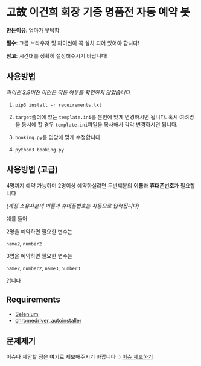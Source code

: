 # 고故 이건희 회장 기증 명품전 자동 예약 봇

**만든이유**: 엄마가 부탁함

**필수**: 크롬 브라우저 및 파이썬이 꼭 설치 되어 있어야 합니다!

**참고**: 시간대를 정확히 설정해주시기 바랍니다!

## 사용방법
*파이썬 3.9버전 미만은 작동 여부를 확인하지 않았습니다*

1. `pip3 install -r requirements.txt`

2. `target`폴더에 있는 `template.ini`를 본인에 맞게 변경하시면 됩니다. 혹시 여려명을 동시에 할 경우 `template.ini`파일을 복사해서 각각 변경하시면 됩니다.

3. `booking.py`를 입맞에 맞게 수정합니다.

4. `python3 booking.py`

## 사용방법 (고급)

4명까지 예약 가능하며 2명이상 예약하실려면 두번쨰분의 **이름**과 **휴대폰번호**가 필요합니다 

_(계정 소유자분의 이름과 휴대폰번호는 자동으로 입력됩니다)_

예를 들어

2명을 예약하면 필요한 변수는

``name2``, ``number2``

3명을 예약하면 필요한 변수는

``name2``, ``number2``, ``name3``, ``number3``

입니다

## Requirements
* [Selenium](https://pypi.org/project/selenium/)
* [chromedriver_autoinstaller](https://pypi.org/project/chromedriver-autoinstaller/)

## 문제제기
이슈나 제안할 점은 여기로 제보해주시기 바랍니다 :)
[이슈 제보하기](https://github.com/chotravis87/Lee-kun-hee-artcollection-booking/issues)

